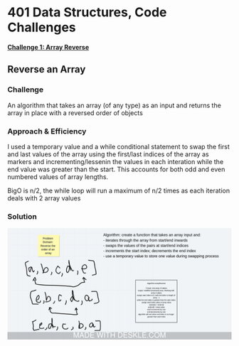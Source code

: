 # 401 Data Structures, Code Challenges

**[Challenge 1: Array Reverse](#reverse-an-array)**


## Reverse an Array

### Challenge
An algorithm that takes an array (of any type) as an input and returns the array in place with a reversed order of objects

### Approach & Efficiency
I used a temporary value and a while conditional statement to swap the first and last values of the array using the first/last indices of the array as markers and incrementing/lessenin the values in each interation while the end value was greater than the start. This accounts for both odd and even numbered values of array lengths.

BigO is n/2, the while loop will run a maximum of n/2 times as each iteration deals with 2 array values

### Solution
![image of reverse array whiteboard](assets/array-reverse.jpeg)
